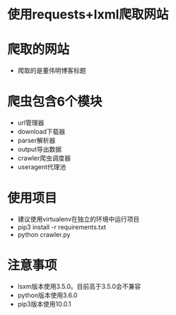 # 使用requests+lxml爬取网站

# 爬取的网站
- 爬取的是董伟明博客标题

# 爬虫包含6个模块
- url管理器
- download下载器
- parser解析器
- output导出数据
- crawler爬虫调度器
- useragent代理池

# 使用项目
- 建议使用virtualenv在独立的环境中运行项目
- pip3 install -r requirements.txt
- python crawler.py

# 注意事项
- lsxm版本使用3.5.0。目前高于3.5.0会不兼容
- python版本使用3.6.0
- pip3版本使用10.0.1
